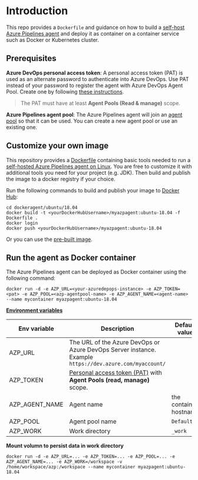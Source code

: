 # Introduction

This repo provides a `Dockerfile` and guidance on how to build a [self-host Azure Pipelines agent](https://docs.microsoft.com/en-us/azure/devops/pipelines/agents/docker#linux) and deploy it as container on a container service such as Docker or Kubernetes cluster.

## Prerequisites

**Azure DevOps personal access token**:
A personal access token (PAT) is used as an alternate password to authenticate into Azure DevOps. Use PAT instead of your password to register the agent with Azure DevOps Agent Pool. Create one by following [these instructions](https://docs.microsoft.com/en-us/azure/devops/organizations/accounts/use-personal-access-tokens-to-authenticate).

> The PAT must have at least **Agent Pools (Read & manage)** scope.

**Azure Pipelines agent pool**:
The Azure Pipelines agent will join an [agent pool](https://docs.microsoft.com/en-us/azure/devops/pipelines/agents/pools-queues) so that it can be used. You can create a new agent pool or use an existing one.

## Customize your own image

This repository provides a [Dockerfile](dockeragent/ubuntu/18.04/Dockerfile) containing basic tools needed to run a [self-hosted Azure Pipelines agent on Linux](https://docs.microsoft.com/en-us/azure/devops/pipelines/agents/docker#linux).
You are free to customize it with additional tools you need for your project (e.g. JDK). Then build and publish the image to a docker registry if your choice.

Run the following commands to build and publish your image to [Docker Hub](https://hub.docker.com/):

```shell
cd dockeragent/ubuntu/18.04
docker build -t <yourDockerHubUsername>/myazpagent:ubuntu-18.04 -f Dockerfile .
docker login
docker push <yourDockerHubUsername>/myazpagent:ubuntu-18.04
```

Or you can use the [pre-built image](https://hub.docker.com/r/btnguyen2k/azpagent-base).

## Run the agent as Docker container

The Azure Pipelines agent can be deployed as Docker container using the following command:

```shell
docker run -d -e AZP_URL=<your-azuredepops-instance> -e AZP_TOKEN=<pat> -e AZP_POOL=<azp-agentpool-name> -e AZP_AGENT_NAME=<agent-name> --name mycontainer myazpagent:ubuntu-18.04
```

**[Environment variables](https://docs.microsoft.com/en-us/azure/devops/pipelines/agents/docker#environment-variables)**

|Env variable  |Description|Default value|
|--------------|------------------------------------------------------------|-------------|
|AZP_URL       |The URL of the Azure DevOps or Azure DevOps Server instance.<br>Example `https://dev.azure.com/myaccount/`| |
|AZP_TOKEN     |[Personal access token (PAT)](https://docs.microsoft.com/en-us/azure/devops/organizations/accounts/use-personal-access-tokens-to-authenticate#create-a-pat) with **Agent Pools (read, manage)** scope.| |
|AZP_AGENT_NAME|Agent name|the container hostname|
|AZP_POOL      |Agent pool name|`Default`|
|AZP_WORK      |Work directory|`_work`|

**Mount volumn to persist data in work directory**

```shell
docker run -d -e AZP_URL=... -e AZP_TOKEN=... -e AZP_POOL=... -e AZP_AGENT_NAME=... -e AZP_WORK=/workspace -v /home/workspace/azp:/workspace --name mycontainer myazpagent:ubuntu-18.04
```
